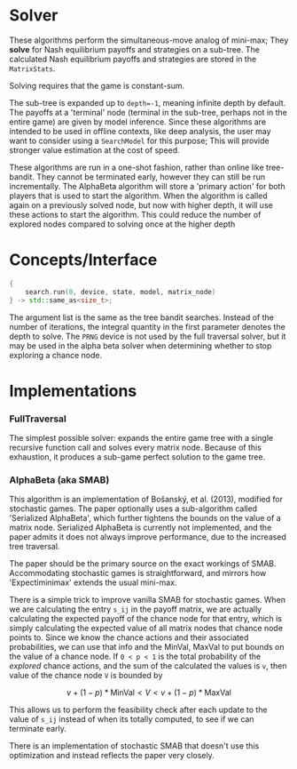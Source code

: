 
# Solver

These algorithms perform the simultaneous-move analog of mini-max; They **solve** for Nash equilibrium payoffs and strategies on a sub-tree. The calculated Nash equilibrium payoffs and strategies are stored in the `MatrixStats`.

Solving requires that the game is constant-sum. 

The sub-tree is expanded up to `depth=-1`, meaning infinite depth by default. The payoffs at a 'terminal' node (terminal in the sub-tree, perhaps not in the entire game) are given by model inference. Since these algorithms are intended to be used in offline contexts, like deep analysis, the user may want to consider using a `SearchModel` for this purpose; This will provide stronger value estimation at the cost of speed.

These algorithms are run in a one-shot fashion, rather than online like tree-bandit. They cannot be terminated early, however they can still be run incrementally. The AlphaBeta algorithm will store a 'primary action' for both players that is used to start the algorithm. When the algorithm is called again on a previously solved node, but now with higher depth, it will use these actions to start the algorithm. This could reduce the number of explored nodes compared to solving once at the higher depth

# Concepts/Interface

```cpp
{
    search.run(0, device, state, model, matrix_node)
} -> std::same_as<size_t>;
```
The argument list is the same as the tree bandit searches. Instead of the number of iterations, the integral quantity in the first parameter denotes the depth to solve. The `PRNG` device is not used by the full traversal solver, but it may be used in the alpha beta solver when determining whether to stop exploring a chance node.

# Implementations

### FullTraversal

The simplest possible solver: expands the entire game tree with a single recursive function call and solves every matrix node. Because of this exhaustion, it produces a sub-game perfect solution to the game tree.

### AlphaBeta (aka SMAB)

This algorithm is an implementation of Bošanský, et al. (2013), modified for stochastic games. The paper optionally uses a sub-algorithm called 'Serialized AlphaBeta', which further tightens the bounds on the value of a matrix node. Serialized AlphaBeta is currently not implemented, and the paper admits it does not always improve performance, due to the increased tree traversal.

The paper should be the primary source on the exact workings of SMAB. Accommodating stochastic games is straightforward, and mirrors how 'Expectiminimax' extends the usual mini-max. 

There is a simple trick to improve vanilla SMAB for stochastic games. When we are calculating the entry `s_ij` in the payoff matrix, we are actually calculating the expected payoff of the chance node for that entry, which is simply calculating the expected value of all matrix nodes that chance node points to.
Since we know the chance actions and their associated probabilities, we can use that info and the MinVal, MaxVal to put bounds on the value of a chance node.
If `0 < p < 1` is the total probability of the *explored* chance actions, and the sum of the calculated the values is `v`, then value of the chance node `V` is bounded by

$$v + (1 - p) * \text{MinVal} < V < v + (1 - p) * \text{MaxVal}$$

This allows us to perform the feasibility check after each update to the value of `s_ij` instead of when its totally computed, to see if we can terminate early.

There is an implementation of stochastic SMAB that doesn't use this optimization and instead reflects the paper very closely.
